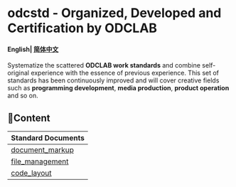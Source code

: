 # odcstd - Organized, Developed and Certification by ODCLAB

#### English| [简体中文](README_zh-cn.md) 

Systematize the scattered **ODCLAB work standards** and combine self-original experience with the essence of previous experience. This set of standards has been continuously improved and will cover creative fields such as **programming development**, **media production**,  **product operation** and so on.



## 🧭Content

| Standard Documents                          |
| ------------------------------------------- |
| [document_markup](en-us\document_markup.md) |
| [file_management](en-us\file_management.md) |
| [code_layout](en-us\code_layout.md)         |